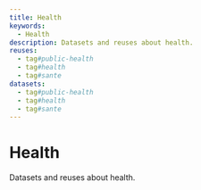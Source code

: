 ```yaml
---
title: Health
keywords:
  - Health
description: Datasets and reuses about health.
reuses:
  - tag#public-health
  - tag#health
  - tag#sante
datasets:
  - tag#public-health
  - tag#health
  - tag#sante
---
```

# Health

Datasets and reuses about health.
